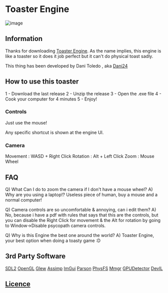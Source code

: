 # Toaster Engine
![image](https://user-images.githubusercontent.com/79161140/192161224-a374e6b4-c0f1-47d2-9202-6a044b5bb32f.png)

## Information

Thanks for downloading [Toaster Engine](https://github.com/Dani-24/Toaster_Engine). As the name implies, this engine is like a toaster so it does it job perfect but it can't do physical toast sadly.

This thing has been developed by Dani Toledo , aka [Dani24](https://github.com/Dani-24)

## How to use this toaster

1 - Download the last release
2 - Unzip the release
3 - Open the .exe file
4 - Cook your computer for 4 minutes
5 - Enjoy!

### Controls

Just use the mouse!

Any specific shortcut is shown at the engine UI.

### Camera

Movement : WASD + Right Click
Rotation : Alt + Left Click
Zoom : Mouse Wheel

## FAQ

Q) What Can I do to zoom the camera if I don't have a mouse wheel?
A) Why are you using a laptop!? Useless piece of human, buy a mouse and a normal computer!

Q) Camera controls are so uncomfortable & annoying, can i edit them?
A) No, because i have a pdf with rules that says that this are the controls, but you can disable the Right Click for movement & the Alt for rotation by going to Window->Disable psycopath camera controls.

Q) Why is this Engine the best one around the world?
A) Toaster Engine, your best option when doing a toasty game :D

## 3rd Party Software

[SDL2]()
[OpenGL]()
[Glew]()
[Assimp]()
[ImGui]()
[Parson]()
[PhysFS]()
[Mmgr]()
[GPUDetector]()
[DevIL]()

## [Licence](https://github.com/Dani-24/Toaster_Engine/blob/main/LICENSE)